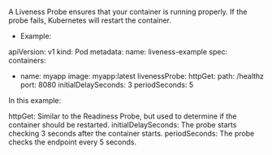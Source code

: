 

A Liveness Probe ensures that your container is running properly. If the probe fails, Kubernetes will restart the container.

- Example:

apiVersion: v1
kind: Pod
metadata:
  name: liveness-example
spec:
  containers:
  - name: myapp
    image: myapp:latest
    livenessProbe:
      httpGet:
        path: /healthz
        port: 8080
      initialDelaySeconds: 3
      periodSeconds: 5

In this example:

httpGet: Similar to the Readiness Probe, but used to determine if the container should be restarted.
initialDelaySeconds: The probe starts checking 3 seconds after the container starts.
periodSeconds: The probe checks the endpoint every 5 seconds.